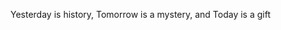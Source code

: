 <!DOCTYPE html>
<html>
<head lang="en">
    <meta charset="UTF-8">

</head>
<body>

   <p>Yesterday is history, Tomorrow is a mystery, and Today is a gift</p>

   <script type="text/javascript" src="http://www.douban.com/service/badge/120096991/?selection=latest&amp;picsize=medium&amp;show=collection&amp;n=20&amp;cat=book&amp;columns=4"></script>
   </body>
</html>
